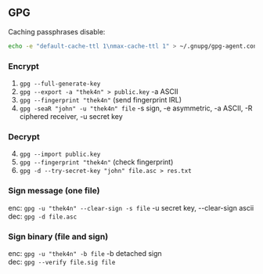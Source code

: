## GPG

Caching passphrases disable:
```bash
echo -e "default-cache-ttl 1\nmax-cache-ttl 1" > ~/.gnupg/gpg-agent.conf; echo RELOADAGENT | gpg-connect-agent
```

### Encrypt
1. ```gpg --full-generate-key```
2. ```gpg --export -a "thek4n" > public.key``` -a ASCII
3. ```gpg --fingerprint "thek4n"``` (send fingerprint IRL)
4. ```gpg -seaR "john" -u "thek4n" file``` -s sign, -e asymmetric, -a ASCII, -R ciphered receiver, -u secret key

### Decrypt
4. ```gpg --import public.key```
5. ```gpg --fingerprint "thek4n"``` (check fingerprint)
7. ```gpg -d --try-secret-key "john" file.asc > res.txt```

### Sign message (one file)
enc: ```gpg -u "thek4n" --clear-sign -s file``` -u secret key, --clear-sign ascii\
dec: ```gpg -d file.asc```

### Sign binary (file and sign)
enc: ```gpg -u "thek4n" -b file``` -b detached sign\
dec: ```gpg --verify file.sig file```